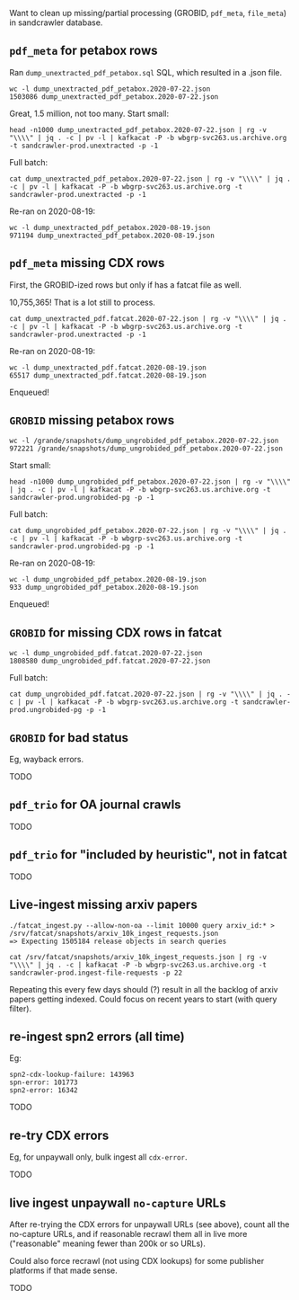 
Want to clean up missing/partial processing (GROBID, `pdf_meta`, `file_meta`)
in sandcrawler database.


## `pdf_meta` for petabox rows

Ran `dump_unextracted_pdf_petabox.sql` SQL, which resulted in a .json file.

    wc -l dump_unextracted_pdf_petabox.2020-07-22.json
    1503086 dump_unextracted_pdf_petabox.2020-07-22.json

Great, 1.5 million, not too many. Start small:

    head -n1000 dump_unextracted_pdf_petabox.2020-07-22.json | rg -v "\\\\" | jq . -c | pv -l | kafkacat -P -b wbgrp-svc263.us.archive.org -t sandcrawler-prod.unextracted -p -1

Full batch:

    cat dump_unextracted_pdf_petabox.2020-07-22.json | rg -v "\\\\" | jq . -c | pv -l | kafkacat -P -b wbgrp-svc263.us.archive.org -t sandcrawler-prod.unextracted -p -1

Re-ran on 2020-08-19:

    wc -l dump_unextracted_pdf_petabox.2020-08-19.json 
    971194 dump_unextracted_pdf_petabox.2020-08-19.json

## `pdf_meta` missing CDX rows

First, the GROBID-ized rows but only if has a fatcat file as well.

10,755,365! That is a lot still to process.

    cat dump_unextracted_pdf.fatcat.2020-07-22.json | rg -v "\\\\" | jq . -c | pv -l | kafkacat -P -b wbgrp-svc263.us.archive.org -t sandcrawler-prod.unextracted -p -1

Re-ran on 2020-08-19:

    wc -l dump_unextracted_pdf.fatcat.2020-08-19.json 
    65517 dump_unextracted_pdf.fatcat.2020-08-19.json

Enqueued!

## `GROBID` missing petabox rows

    wc -l /grande/snapshots/dump_ungrobided_pdf_petabox.2020-07-22.json 
    972221 /grande/snapshots/dump_ungrobided_pdf_petabox.2020-07-22.json

Start small:

    head -n1000 dump_ungrobided_pdf_petabox.2020-07-22.json | rg -v "\\\\" | jq . -c | pv -l | kafkacat -P -b wbgrp-svc263.us.archive.org -t sandcrawler-prod.ungrobided-pg -p -1

Full batch:

    cat dump_ungrobided_pdf_petabox.2020-07-22.json | rg -v "\\\\" | jq . -c | pv -l | kafkacat -P -b wbgrp-svc263.us.archive.org -t sandcrawler-prod.ungrobided-pg -p -1

Re-ran on 2020-08-19:

    wc -l dump_ungrobided_pdf_petabox.2020-08-19.json 
    933 dump_ungrobided_pdf_petabox.2020-08-19.json

Enqueued!

## `GROBID` for missing CDX rows in fatcat

    wc -l dump_ungrobided_pdf.fatcat.2020-07-22.json
    1808580 dump_ungrobided_pdf.fatcat.2020-07-22.json

Full batch:

    cat dump_ungrobided_pdf.fatcat.2020-07-22.json | rg -v "\\\\" | jq . -c | pv -l | kafkacat -P -b wbgrp-svc263.us.archive.org -t sandcrawler-prod.ungrobided-pg -p -1

## `GROBID` for bad status

Eg, wayback errors.

TODO

## `pdf_trio` for OA journal crawls

TODO

## `pdf_trio` for "included by heuristic", not in fatcat

TODO

## Live-ingest missing arxiv papers

    ./fatcat_ingest.py --allow-non-oa --limit 10000 query arxiv_id:* > /srv/fatcat/snapshots/arxiv_10k_ingest_requests.json
    => Expecting 1505184 release objects in search queries

    cat /srv/fatcat/snapshots/arxiv_10k_ingest_requests.json | rg -v "\\\\" | jq . -c | kafkacat -P -b wbgrp-svc263.us.archive.org -t sandcrawler-prod.ingest-file-requests -p 22

Repeating this every few days should (?) result in all the backlog of arxiv
papers getting indexed. Could focus on recent years to start (with query
filter).

## re-ingest spn2 errors (all time)

Eg:

    spn2-cdx-lookup-failure: 143963
    spn-error: 101773
    spn2-error: 16342

TODO

## re-try CDX errors

Eg, for unpaywall only, bulk ingest all `cdx-error`.

TODO

## live ingest unpaywall `no-capture` URLs

After re-trying the CDX errors for unpaywall URLs (see above), count all the
no-capture URLs, and if reasonable recrawl them all in live more ("reasonable"
meaning fewer than 200k or so URLs).

Could also force recrawl (not using CDX lookups) for some publisher platforms
if that made sense.

TODO
